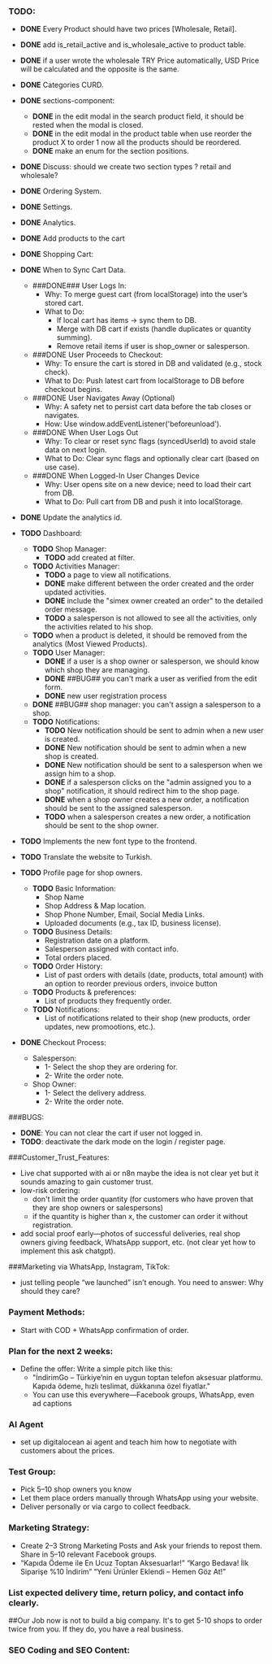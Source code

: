 ### TODO:
- **DONE** Every Product should have two prices [Wholesale, Retail].
- **DONE** add is_retail_active and is_wholesale_active to product table.
- **DONE** if a user wrote the wholesale TRY Price automatically, USD Price will be calculated and the opposite is the same.
- **DONE** Categories CURD.
- **DONE** sections-component:
    - **DONE** in the edit modal in the search product field, it should be rested when the modal is closed.
    - **DONE** in the edit modal in the product table when use reorder the product X to order 1 now all the products should be reordered.
    - **DONE** make an enum for the section positions.
- **DONE** Discuss: should we create two section types ? retail and wholesale?
- **DONE** Ordering System.
- **DONE** Settings.
- **DONE** Analytics.
- **DONE** Add products to the cart
- **DONE** Shopping Cart:
 - **DONE** When to Sync Cart Data.
    - ###DONE### User Logs In:
        - Why: To merge guest cart (from localStorage) into the user’s stored cart.
        - What to Do:
            - If local cart has items → sync them to DB.
            - Merge with DB cart if exists (handle duplicates or quantity summing).
            - Remove retail items if user is shop_owner or salesperson.
    - ###DONE User Proceeds to Checkout:
        - Why: To ensure the cart is stored in DB and validated (e.g., stock check).
        - What to Do: Push latest cart from localStorage to DB before checkout begins.
    - ###DONE  User Navigates Away (Optional)
        - Why: A safety net to persist cart data before the tab closes or navigates.
        - How: Use window.addEventListener('beforeunload').
    - ###DONE When User Logs Out
        - Why: To clear or reset sync flags (syncedUserId) to avoid stale data on next login.
        - What to Do: Clear sync flags and optionally clear cart (based on use case).
    - ###DONE When Logged-In User Changes Device
        - Why: User opens site on a new device; need to load their cart from DB.
        - What to Do: Pull cart from DB and push it into localStorage.
- **DONE** Update the analytics id.


- **TODO** Dashboard:
    - **TODO** Shop Manager:
      - **TODO** add created at filter.
    - **TODO** Activities Manager: 
      - **TODO** a page to view all notifications.
      - **DONE** make different between the order created and the order updated activities.
      - **DONE** include the "simex owner created an order" to the detailed order message.
      - **TODO** a salesperson is not allowed to see all the activities, only the activities related to his shop.
    - **TODO** when a product is deleted, it should be removed from the analytics (Most Viewed Products).
    - **TODO** User Manager: 
      - **DONE** if a user is a shop owner or salesperson, we should know which shop they are managing.
      - **DONE** ##BUG## you can't mark a user as verified from the edit form.
      - **DONE** new user registration process
    - **DONE** ##BUG## shop manager: you can't assign a salesperson to a shop.
    - **TODO** Notifications:
      - **TODO** New notification should be sent to admin when a new user is created.
      - **DONE** New notification should be sent to admin when a new shop is created.
      - **DONE** New notification should be sent to a salesperson when we assign him to a shop.
      - **DONE** if a salesperson clicks on the "admin assigned you to a shop" notification, it should redirect him to the shop page.
      - **DONE** when a shop owner creates a new order, a notification should be sent to the assigned salesperson.
      - **TODO** when a salesperson creates a new order, a notification should be sent to the shop owner.
- **TODO** Implements the new font type to the frontend.
- **TODO** Translate the website to Turkish.
- **TODO** Profile page for shop owners.
  - **TODO** Basic Information:
    - Shop Name
    - Shop Address & Map location.
    - Shop Phone Number, Email, Social Media Links.
    - Uploaded documents (e.g., tax ID, business license).
  - **TODO** Business Details:
    - Registration date on a platform.
    - Salesperson assigned with contact info.
    - Total orders placed.
  - **TODO** Order History:
    - List of past orders with details (date, products, total amount) with an option to reorder previous orders, invoice button
  - **TODO** Products & preferences:
    - List of products they frequently order.
  - **TODO** Notifications:
    - List of notifications related to their shop (new products, order updates, new promootions, etc.).
- **DONE** Checkout Process:
    - Salesperson:
      - 1- Select the shop they are ordering for.
      - 2- Write the order note.
    - Shop Owner:
      - 1- Select the delivery address.
      - 2- Write the order note.



###BUGS:
- **DONE**: You can not clear the cart if user not logged in.
- **TODO**: deactivate the dark mode on the login / register page.




###Customer_Trust_Features:
- Live chat supported with ai or n8n maybe the idea is not clear yet but it sounds amazing to gain customer trust.
- low-risk ordering: 
  - don't limit the order quantity (for customers who have proven that they are shop owners or salespersons)
  - if the quantity is higher than x, the customer can order it without registration.
- add social proof early—photos of successful deliveries, real shop owners giving feedback, WhatsApp support, etc. (not clear yet how to implement this ask chatgpt).


###Marketing via WhatsApp, Instagram, TikTok:
-  just telling people “we launched” isn’t enough. You need to answer: Why should they care?

### Payment Methods:
- Start with COD + WhatsApp confirmation of order.

### Plan for the next 2 weeks:
- Define the offer: Write a simple pitch like this:
  - "İndirimGo – Türkiye’nin en uygun toptan telefon aksesuar platformu. Kapıda ödeme, hızlı teslimat, dükkanına özel fiyatlar."
  - You can use this everywhere—Facebook groups, WhatsApp, even ad captions




### AI Agent
- set up digitalocean ai agent and teach him how to negotiate with customers about the prices.


### Test Group:
- Pick 5–10 shop owners you know
- Let them place orders manually through WhatsApp using your website. 
- Deliver personally or via cargo to collect feedback.


### Marketing Strategy:
- Create 2–3 Strong Marketing Posts and Ask your friends to repost them. Share in 5–10 relevant Facebook groups.
- “Kapıda Ödeme ile En Ucuz Toptan Aksesuarlar!”
  “Kargo Bedava! İlk Siparişe %10 İndirim”
  “Yeni Ürünler Eklendi – Hemen Göz At!”


### List expected delivery time, return policy, and contact info clearly.


##Our Job now is not to build a big company. It's to get 5-10 shops to order twice from you. If they do, you have a real business.


### SEO Coding and SEO Content:
